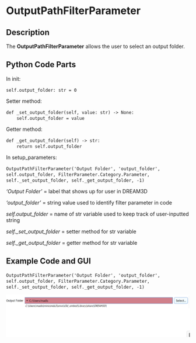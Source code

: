 # OutputPathFilterParameter

## Description

The **OutputPathFilterParameter** allows the user to select an output folder.

## Python Code Parts

In init:
```(lang-python)
self.output_folder: str = 0
```

Setter method:
```(lang-python)
def _set_output_folder(self, value: str) -> None:
	self.output_folder = value
```
Getter method:
```(lang-python)
def _get_output_folder(self) -> str:
	return self.output_folder
```

In setup_parameters:
```(lang-python)
OutputPathFilterParameter('Output Folder', 'output_folder', self.output_folder, FilterParameter.Category.Parameter, self._set_output_folder, self._get_output_folder, -1)
```

*‘Output Folder’* = label that shows up for user in DREAM3D

*‘output_folder’* = string value used to identify filter parameter in code

*self.output_folder* = name of str variable used to keep track of user-inputted string

*self._set_output_folder* = setter method for str variable

*self._get_output_folder* = getter method for str variable

## Example Code and GUI

```(lang-python)
OutputPathFilterParameter('Output Folder', 'output_folder', self.output_folder, FilterParameter.Category.Parameter, self._set_output_folder, self._get_output_folder, -1)
```


![output_folder_gui](Images/output_folder_gui.png)
